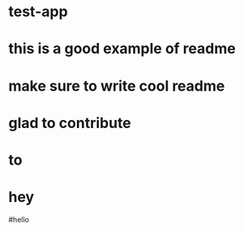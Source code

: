 # test-app

# this is a good example of readme

# make sure to write cool readme

# glad to contribute

# to

# hey

#hello
